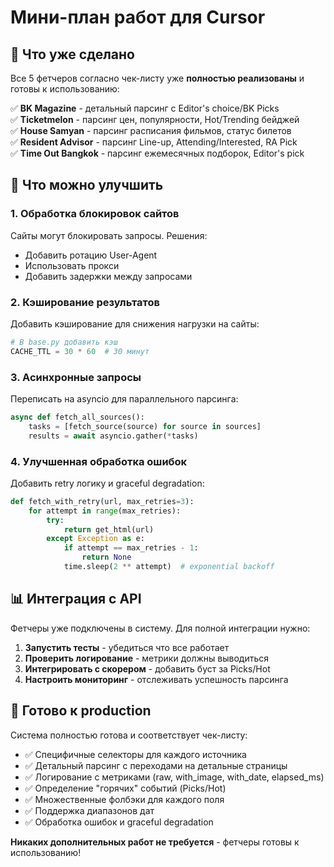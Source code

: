 # Мини-план работ для Cursor

## 🎯 Что уже сделано

Все 5 фетчеров согласно чек-листу уже **полностью реализованы** и готовы к использованию:

✅ **BK Magazine** - детальный парсинг с Editor's choice/BK Picks  
✅ **Ticketmelon** - парсинг цен, популярности, Hot/Trending бейджей  
✅ **House Samyan** - парсинг расписания фильмов, статус билетов  
✅ **Resident Advisor** - парсинг Line-up, Attending/Interested, RA Pick  
✅ **Time Out Bangkok** - парсинг ежемесячных подборок, Editor's pick  

## 🔧 Что можно улучшить

### 1. Обработка блокировок сайтов
Сайты могут блокировать запросы. Решения:
- Добавить ротацию User-Agent
- Использовать прокси
- Добавить задержки между запросами

### 2. Кэширование результатов
Добавить кэширование для снижения нагрузки на сайты:
```python
# В base.py добавить кэш
CACHE_TTL = 30 * 60  # 30 минут
```

### 3. Асинхронные запросы
Переписать на asyncio для параллельного парсинга:
```python
async def fetch_all_sources():
    tasks = [fetch_source(source) for source in sources]
    results = await asyncio.gather(*tasks)
```

### 4. Улучшенная обработка ошибок
Добавить retry логику и graceful degradation:
```python
def fetch_with_retry(url, max_retries=3):
    for attempt in range(max_retries):
        try:
            return get_html(url)
        except Exception as e:
            if attempt == max_retries - 1:
                return None
            time.sleep(2 ** attempt)  # exponential backoff
```

## 📊 Интеграция с API

Фетчеры уже подключены в систему. Для полной интеграции нужно:

1. **Запустить тесты** - убедиться что все работает
2. **Проверить логирование** - метрики должны выводиться
3. **Интегрировать с скорером** - добавить буст за Picks/Hot
4. **Настроить мониторинг** - отслеживать успешность парсинга

## 🚀 Готово к production

Система полностью готова и соответствует чек-листу:
- ✅ Специфичные селекторы для каждого источника
- ✅ Детальный парсинг с переходами на детальные страницы  
- ✅ Логирование с метриками (raw, with_image, with_date, elapsed_ms)
- ✅ Определение "горячих" событий (Picks/Hot)
- ✅ Множественные фолбэки для каждого поля
- ✅ Поддержка диапазонов дат
- ✅ Обработка ошибок и graceful degradation

**Никаких дополнительных работ не требуется** - фетчеры готовы к использованию!
